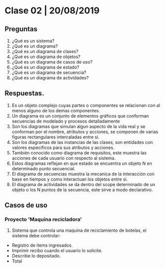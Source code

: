 # Clase 02 \| 20/08/2019

## Preguntas

1. ¿Qué es un sistema?
2. ¿Qué es un diagrama?
3. ¿Qué es un diagrama de clases?
4. ¿Qué es un diagrama de objetos?
5. ¿Qué es un diagrama de casos de uso?
6. ¿Qué es un diagrama de estado?
7. ¿Qué es un diagrama de secuencia?
8. ¿Qué es un diagrama de actividades?

## Respuestas.

1. Es un objeto complejo cuyas partes o componentes se relacionan con al menos alguno de los demas componentes.
2. Un diagrama es un conjunto de elementos gráficos que conforman secuencias de modelado y procesos detalladamente
3. Son los diagramas que simulan algun aspecto de la vida real y se conforman por el nombre, atributos y acciones, se componen de varias figuras rectangulares intercaladas entre si.
4. Son los diagramas de las instancias de las clases, son entidades con valores especificos para sus atributos y acciones.
5. También conocido como diagrama de requisitos, este muestra las acciones de cada usuario con respecto al sistema.
6. Estos diagramas reflejan en que estado se encuentra un objeto N en determinado punto secuencial.
7. El diagrama de secuencias muestra la mecanica de la interacción con base en tiempos y como interactuan los objetos entre si.
8. El diagrama de actividades se da dentro del scope determinado de un objeto o los N puntos de la secuencia, este sirve a modo declarativo.

## Casos de uso

### Proyecto 'Maquina recicladora'

1. Sistema que controla una maquina de reciclamiento de botelas, el sistema debe controlar:

* Registro de items ingresados.
* Imprimir recibo cuando el usuario lo solicite.
* Describe lo depositado.
* Total

